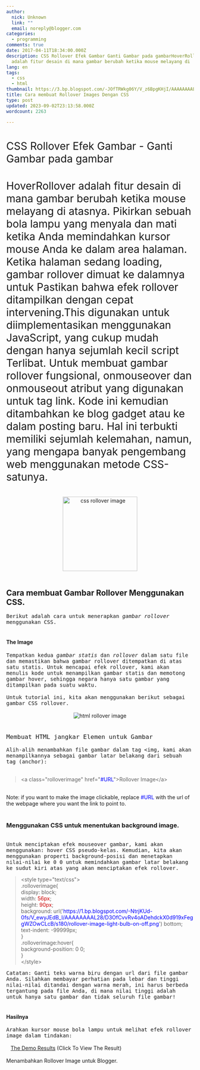 ```yaml
---
author:
  nick: Unknown
  link: ""
  email: noreply@blogger.com
categories:
  - programming
comments: true
date: 2017-04-11T18:34:00.000Z
description: CSS Rollover Efek Gambar Ganti Gambar pada gambarHoverRollover
  adalah fitur desain di mana gambar berubah ketika mouse melayang di
lang: en
tags:
  - css
  - html
thumbnail: https://3.bp.blogspot.com/-JOfTRWkg06Y/V_z6BpgKHjI/AAAAAAAAL3M/vF_yc-oNkd8BjbQOElXOiHEx7Jj93k25wCLcB/s200/css-rollover-image-change-on-hover.png
title: Cara membuat Rollover Images Dengan CSS
type: post
updated: 2023-09-02T23:13:58.000Z
wordcount: 2263

---
```


<div dir="ltr" style="text-align: left;" trbidi="on"><div class="post"><h1><span style="font-weight: normal;">CSS Rollover Efek Gambar - Ganti Gambar pada gambar&nbsp;</span></h1><h1><span style="font-weight: normal;">HoverRollover adalah fitur desain di mana gambar berubah ketika mouse melayang di atasnya. Pikirkan sebuah bola lampu yang menyala dan mati ketika Anda memindahkan kursor mouse Anda ke dalam area halaman. Ketika halaman sedang loading, gambar rollover dimuat ke dalamnya untuk Pastikan bahwa efek rollover ditampilkan dengan cepat intervening.This digunakan untuk diimplementasikan menggunakan JavaScript, yang cukup mudah dengan hanya sejumlah kecil script Terlibat. Untuk membuat gambar rollover fungsional, onmouseover dan onmouseout atribut yang digunakan untuk tag link. Kode ini kemudian ditambahkan ke blog gadget atau ke dalam posting baru. Hal ini terbukti memiliki sejumlah kelemahan, namun, yang mengapa banyak pengembang web menggunakan metode CSS-satunya.</span></h1><div class="post-body"><div id="adsense-target"><br><div class="separator" style="clear: both; text-align: center;"><img alt="css rollover image" border="0" height="200" src="https://3.bp.blogspot.com/-JOfTRWkg06Y/V_z6BpgKHjI/AAAAAAAAL3M/vF_yc-oNkd8BjbQOElXOiHEx7Jj93k25wCLcB/s200/css-rollover-image-change-on-hover.png" title="CSS Rollover Image Effect" width="200"></div><br><h2>Cara membuat Gambar Rollover Menggunakan CSS.</h2><span style="font-family: monospace; white-space: pre-wrap;">Berikut adalah cara untuk menerapkan </span><span style="font-family: monospace; white-space: pre-wrap;"><i>gambar</i> <i>rollover</i> </span><span style="font-family: monospace; white-space: pre-wrap;">menggunakan CSS.</span><br><br><h4>The Image</h4><span style="font-family: monospace; white-space: pre-wrap;">Tempatkan kedua </span><span style="font-family: monospace; white-space: pre-wrap;"><i>gambar</i></span><span style="font-family: monospace; white-space: pre-wrap;"> <i>statis</i> dan </span><span style="font-family: monospace; white-space: pre-wrap;"><i>rollover </i></span><span style="font-family: monospace; white-space: pre-wrap;">dalam satu file dan memastikan bahwa gambar rollover ditempatkan di atas satu statis. </span><span style="font-family: monospace; white-space: pre-wrap;">Untuk mencapai efek rollover, kami akan menulis kode untuk menampilkan gambar statis dan memotong gambar hover, sehingga negara hanya satu gambar yang ditampilkan pada suatu waktu.</span><br><br><span style="font-family: monospace; white-space: pre-wrap;">Untuk tutorial ini, kita akan menggunakan berikut sebagai gambar CSS rollover.</span><br><br><div class="separator" style="clear: both; text-align: center;"><img alt="html rollover image" border="0" src="https://1.bp.blogspot.com/-NtrjKUd-0fs/V_ewyJEdB_I/AAAAAAAAL28/D3OfCvvRv4oADehdckX0d919xFeggWZOwCLcB/s180/rollover-image-light-bulb-on-off.png" title="CSS Rollover Image "></div><br><h3><span style="font-family: monospace; font-weight: normal; white-space: pre-wrap;">Membuat HTML jangkar Elemen untuk Gambar</span></h3><span style="font-family: monospace; white-space: pre-wrap;">Alih-alih menambahkan file gambar dalam tag &lt;img, kami akan menampilkannya sebagai gambar latar belakang dari sebuah tag (anchor):</span><br><br><blockquote class="tr_bq">&lt;a class="rolloverimage" href="<span style="color: blue;">#URL</span>"&gt;Rollover Image&lt;/a&gt;</blockquote><br>Note: if you want to make the image clickable, replace <span style="color: blue;">#URL</span> with the url of the webpage where you want the link to point to.<br><br><h3 style="text-align: left;">Menggunakan CSS untuk menentukan background image.</h3><br><span style="font-family: monospace; white-space: pre-wrap;">Untuk menciptakan efek mouseover gambar, kami akan menggunakan: hover CSS pseudo-kelas. </span><span style="font-family: monospace; white-space: pre-wrap;">Kemudian, kita akan menggunakan properti background-posisi dan menetapkan nilai-nilai ke 0 0 untuk memindahkan gambar latar belakang ke sudut kiri atas yang akan menciptakan efek rollover.</span><br><blockquote class="tr_bq">&lt;style type="text/css"&gt;<br>.rolloverimage{<br>display: block;<br>width: <span style="color: #cc0000;">56px</span>;<br>height: <span style="color: #cc0000;">90px</span>;<br>background: url('<span style="color: blue;">https://1.bp.blogspot.com/-NtrjKUd-0fs/V_ewyJEdB_I/AAAAAAAAL28/D3OfCvvRv4oADehdckX0d919xFeggWZOwCLcB/s180/rollover-image-light-bulb-on-off.png</span>') bottom;<br>text-indent: -99999px;<br>}<br>.rolloverimage:hover{<br>background-position: 0 0;<br>}<br>&lt;/style&gt;</blockquote><span style="font-family: monospace; white-space: pre-wrap;">Catatan: Ganti teks warna biru dengan url dari file gambar Anda.</span><span style="font-family: monospace; white-space: pre-wrap;"> Silahkan membayar perhatian pada lebar dan tinggi nilai-nilai ditandai dengan warna merah, ini harus berbeda tergantung pada file Anda, di mana nilai tinggi adalah untuk hanya satu gambar dan tidak seluruh file gambar!</span><br><br><h4>Hasilnya</h4><span style="font-family: monospace; white-space: pre-wrap;">Arahkan kursor mouse bola lampu untuk melihat efek rollover image dalam tindakan:</span><br><br>&nbsp; &nbsp;<a href="https://jsfiddle.net/dimaslanjaka/sjh3bnz8/1/" rel="noopener noreferer nofollow" target="_blank">The Demo Results</a>&nbsp;(Click To View The Result)<br><br>Menambahkan Rollover Image untuk Blogger.<br><br></div></div></div></div>